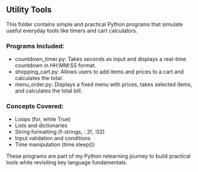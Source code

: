 ## Utility Tools

This folder contains simple and practical Python programs that simulate useful everyday tools like timers and cart calculators.

### Programs Included:
- countdown_timer.py: Takes seconds as input and displays a real-time countdown in HH:MM:SS format.
- shopping_cart.py: Allows users to add items and prices to a cart and calculates the total.
- menu_order.py: Displays a fixed menu with prices, takes selected items, and calculates the total bill.

### Concepts Covered:
- Loops (for, while True)
- Lists and dictionaries
- String formatting (f-strings, :.2f, :02)
- Input validation and conditions
- Time manipulation (time.sleep())

These programs are part of my Python relearning journey to build practical tools while revisiting key language fundamentals.

